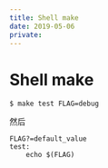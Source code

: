```yaml
---
title: Shell make
date: 2019-05-06
private:
---
```

# Shell make
    $ make test FLAG=debug

然后

    FLAG?=default_value
    test:
        echo $(FLAG)

